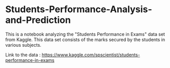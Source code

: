 # Students-Performance-Analysis-and-Prediction
This is a notebook analyzing the "Students Performance in Exams" data set from Kaggle. This data set consists of the marks secured by the students in various subjects.

Link to the data : https://www.kaggle.com/spscientist/students-performance-in-exams
